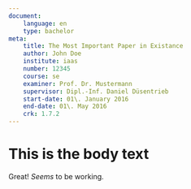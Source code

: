 ```yaml
---
document:
	language: en
	type: bachelor
meta:
	title: The Most Important Paper in Existance
	author: John Doe
	institute: iaas
	number: 12345
	course: se
	examiner: Prof. Dr. Mustermann
	supervisor: Dipl.-Inf. Daniel Düsentrieb
	start-date: 01\. January 2016
	end-date: 01\. May 2016
	crk: 1.7.2
---
```


# This is the body text

Great! *Seems* to be working.
